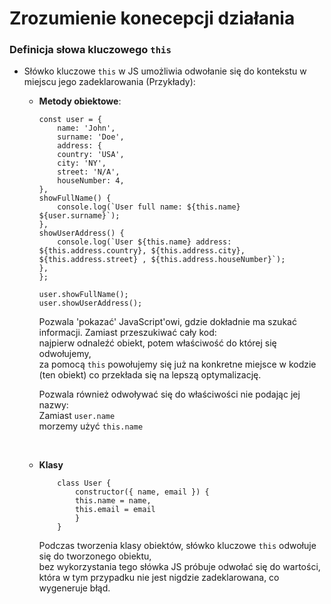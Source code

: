# Zrozumienie konecepcji działania 

### Definicja słowa kluczowego `this` 

- Słówko kluczowe `this`  w JS umożliwia odwołanie się do kontekstu w miejscu jego zadeklarowania (Przykłady):
  
    - **Metody obiektowe**:

        ```
        const user = {
            name: 'John',
            surname: 'Doe',
            address: {
            country: 'USA',
            city: 'NY',
            street: 'N/A',
            houseNumber: 4,
        },
        showFullName() {
            console.log(`User full name: ${this.name} ${user.surname}`);
        },
        showUserAddress() {
            console.log(`User ${this.name} address: ${this.address.country}, ${this.address.city}, ${this.address.street} , ${this.address.houseNumber}`);
        },
        };

        user.showFullName();
        user.showUserAddress();
        ```

        Pozwala 'pokazać' JavaScript'owi, gdzie dokładnie ma szukać informacji. Zamiast przeszukiwać cały kod: </br>
        najpierw odnaleźć obiekt, potem właściwość do której się odwołujemy, </br>
        za pomocą `this` powołujemy się już na konkretne miejsce w kodzie (ten obiekt) co przekłada się na lepszą optymalizację.

        Pozwala również odwoływać się do właściwości nie podając jej nazwy: </br>
        Zamiast `user.name` </br>
        morzemy użyć `this.name`

    </br>

    - **Klasy**

        ```
            class User {
                constructor({ name, email }) {
                this.name = name,
                this.email = email
                }
            }
        ```

        Podczas tworzenia klasy obiektów, słówko kluczowe `this` odwołuje się do tworzonego obiektu, </br>
        bez wykorzystania tego słówka JS próbuje odwołać się do wartości, która w tym przypadku nie jest nigdzie zadeklarowana, co wygeneruje błąd.
    

        


         
      
      